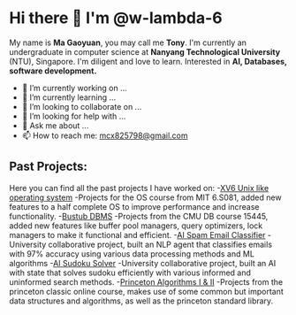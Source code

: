 # Hi there 👋 I'm @w-lambda-6
My name is **Ma Gaoyuan**, you may call me **Tony**. I'm currently an undergraduate in computer science at **Nanyang Technological University** (NTU), Singapore. I'm diligent and love to learn. Interested in **AI, Databases, software development.**
- 🔭 I’m currently working on ...
- 🌱 I’m currently learning ...
- 👯 I’m looking to collaborate on ...
- 🤔 I’m looking for help with ...
- 💬 Ask me about ...
- 📫 How to reach me: mcx825798@gmail.com

## Past Projects:
Here you can find all the past projects I have worked on:
-[XV6 Unix like operating system](https://github.com/w-lambda-6/XV6) -Projects for the OS course from MIT 6.S081, added new features to a half complete OS to improve performance and increase functionality.
-[Bustub DBMS](https://github.com/w-lambda-6/Bustub) -Projects from the CMU DB course 15445, added new features like buffer pool managers, query optimizers, lock managers to make it functional and efficient.
-[AI Spam Email Classifier](https://github.com/lpwee/email-classifier) -University collaborative project, built an NLP agent that classifies emails with 97% accuracy using various data processing methods and ML algorithms
-[AI Sudoku Solver](https://github.com/w-lambda-6/Sudoku-Solver) -University collaborative project, built an AI with state that solves sudoku efficiently with various informed and uninformed search methods.
-[Princeton Algorithms I & II](https://github.com/w-lambda-6/Algorithms-I-II) -Projects from the princeton classic online course, makes use of some common but important data structures and algorithms, as well as the princeton standard library.
